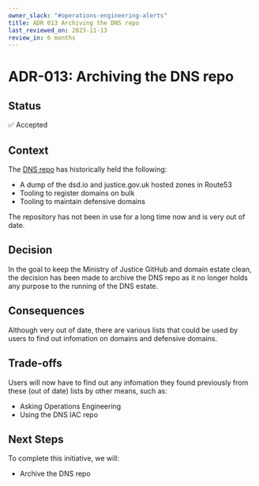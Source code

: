 ```yaml
---
owner_slack: "#operations-engineering-alerts"
title: ADR 013 Archiving the DNS repo
last_reviewed_on: 2023-11-13
review_in: 6 months
---
```


# ADR-013: Archiving the DNS repo

## Status

✅ Accepted

## Context

The [DNS repo](https://github.com/ministryofjustice/dns) has historically held the following:

- A dump of the dsd.io and justice.gov.uk hosted zones in Route53
- Tooling to register domains on bulk
- Tooling to maintain defensive domains

The repository has not been in use for a long time now and is very out of date.

## Decision

In the goal to keep the Ministry of Justice GitHub and domain estate clean, the decision has been made to archive the DNS repo as it no longer holds any purpose to the running of the DNS estate.

## Consequences

Although very out of date, there are various lists that could be used by users to find out infomation on domains and defensive domains.

## Trade-offs

Users will now have to find out any infomation they found previously from these (out of date) lists by other means, such as:

- Asking Operations Engineering
- Using the DNS IAC repo

## Next Steps

To complete this initiative, we will:

- Archive the DNS repo
